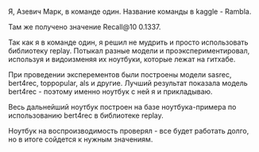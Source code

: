 Я, Азевич Марк, в команде один. Название команды в kaggle - Rambla.

Там же получено значение Recall@10 0.1337.

Так как я в команде один, я решил не мудрить и просто использовать библиотеку replay. Потыкал разные модели и проэкспериментировал, используя и видоизменяя их ноутбуки, которые лежат на гитхабе.

При проведении эксперементов были построены модели sasrec, bert4rec, toppopular, als и другие. Лучший результат показала модель bert4rec - поэтому именно ноутбук с ней я и прикладываю.

Весь дальнейший ноутбук построен на базе ноутбука-примера по использованию bert4rec в библиотеке replay.

Ноутбук на воспроизводимость проверял - все будет работать долго, но в итоге сойдется к нужным значениям.
